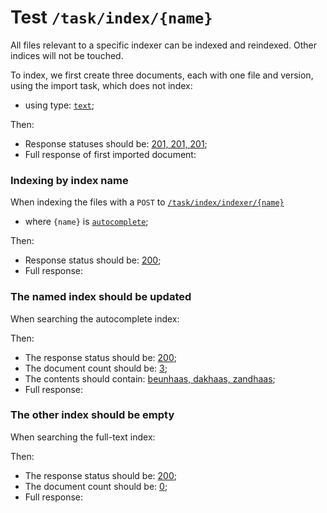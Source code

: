 # Test `/task/index/{name}`

All files relevant to a specific indexer can be indexed and reindexed. Other indices will not be touched.

To index, we first create three documents, each with one file and version, using the import task, which does not index: 

 - using type: [`text`](- "#type");

[ ](- "#importResult=importDocs(#type)")

Then:

 - Response statuses should be: [201, 201, 201](- "?=#importResult.status");
 - Full response of first imported document:

[ ](- "ext:embed=#importResult.body")

### Indexing by index name
When indexing the files with a `POST` to [`/task/index/indexer/{name}`](- "#indexEndpoint") 

 - where `{name}` is [`autocomplete`](- "#indexName");

[ ](- "#retrieveResult=indexFilesBy(#indexEndpoint, #indexName)")

Then:

 - Response status should be: [200](- "?=#retrieveResult.status");
 - Full response:

[ ](- "ext:embed=#retrieveResult.body")

### The named index should be updated
When searching the autocomplete index:

[ ](- "#searchResult=searchAutocompleteIndex()")

Then:

 - The response status should be: [200](- "?=#searchResult.status");
 - The document count should be: [3](- "?=#searchResult.count");
 - The contents should contain: [beunhaas, dakhaas, zandhaas](- "?=#searchResult.contents");
 - Full response:

[ ](- "ext:embed=#searchResult.body")

### The other index should be empty
When searching the full-text index:

[ ](- "#searchResult=searchFullTextIndex()")

Then:

 - The response status should be: [200](- "?=#searchResult.status");
 - The document count should be: [0](- "?=#searchResult.count");
 - Full response:

[ ](- "ext:embed=#searchResult.body")
